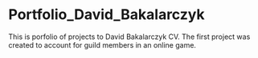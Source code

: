 # Portfolio_David_Bakalarczyk
This is porfolio of projects to David Bakalarczyk CV.
The first project was created to account for guild members in an online game.
